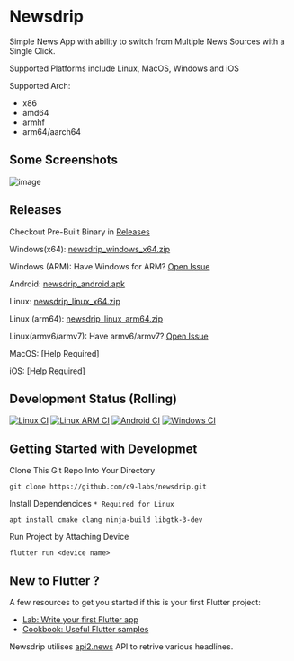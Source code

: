# Newsdrip
Simple News App with ability to switch from Multiple News Sources with a Single Click.

Supported Platforms include Linux, MacOS, Windows and iOS

Supported Arch:
 - x86
 - amd64
 - armhf
 - arm64/aarch64


##   Some Screenshots
![image](https://github.com/user-attachments/assets/dcdee28b-2f01-4534-86eb-3fba79ec805b)


## Releases
Checkout Pre-Built Binary in [Releases](https://github.com/C9-Labs/newsdrip/releases)

Windows(x64): [newsdrip_windows_x64.zip ](https://github.com/C9-Labs/newsdrip/releases/download/v1.1/newsdrip_windows_x64.zip)

Windows (ARM): Have Windows for ARM? [Open Issue](https://github.com/C9-Labs/newsdrip/issues/new?body=Support%20requested%20for%20windows%20for%20ARM&title=Feat:%20arm32%20Support%20Required&labels=immediate&)

Android: [newsdrip_android.apk](https://github.com/C9-Labs/newsdrip/releases/download/v1.1/newsdrip_android.apk)

Linux: [newsdrip_linux_x64.zip](https://github.com/C9-Labs/newsdrip/releases/download/v1.1/newsdrip_linux_x64.zip)

Linux (arm64): [newsdrip_linux_arm64.zip](https://github.com/C9-Labs/newsdrip/releases/download/v1.1/newsdrip_linux_arm64.zip)

Linux(armv6/armv7): Have armv6/armv7? [Open Issue](https://github.com/C9-Labs/newsdrip/issues/new?body=Support%20requested%20for%20armv6/armv7&title=Feat:%20arm32%20Support%20Required&labels=immediate&)

MacOS: [Help Required]

iOS: [Help Required]

## Development Status (Rolling)
[![Linux CI](https://github.com/C9-Labs/newsdrip/actions/workflows/linux.yml/badge.svg)](https://github.com/C9-Labs/newsdrip/actions/workflows/linux.yml)
[![Linux ARM CI](https://github.com/C9-Labs/newsdrip/actions/workflows/linux-arm.yml/badge.svg)](https://github.com/C9-Labs/newsdrip/actions/workflows/linux-arm.yml)
[![Android CI](https://github.com/C9-Labs/newsdrip/actions/workflows/android.yml/badge.svg)](https://github.com/C9-Labs/newsdrip/actions/workflows/android.yml)
[![Windows CI](https://github.com/C9-Labs/newsdrip/actions/workflows/windows.yml/badge.svg)](https://github.com/C9-Labs/newsdrip/actions/workflows/windows.yml)

## Getting Started with Developmet
Clone This Git Repo Into Your Directory

``` 
git clone https://github.com/c9-labs/newsdrip.git
```

Install Dependencices ```* Required for Linux ```
```
apt install cmake clang ninja-build libgtk-3-dev
```

Run Project by Attaching Device
``` 
flutter run <device name>
```
## New to Flutter ?
A few resources to get you started if this is your first Flutter project:

- [Lab: Write your first Flutter app](https://docs.flutter.dev/get-started/codelab)
- [Cookbook: Useful Flutter samples](https://docs.flutter.dev/cookbook)

Newsdrip utilises [api2.news](https://api2.news) API to retrive various headlines.
